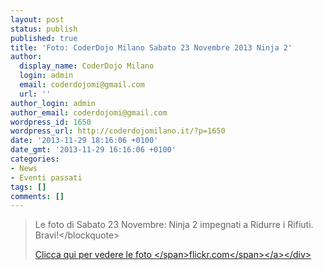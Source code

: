```yaml
---
layout: post
status: publish
published: true
title: 'Foto: CoderDojo Milano Sabato 23 Novembre 2013 Ninja 2'
author:
  display_name: CoderDojo Milano
  login: admin
  email: coderdojomi@gmail.com
  url: ''
author_login: admin
author_email: coderdojomi@gmail.com
wordpress_id: 1650
wordpress_url: http://coderdojomilano.it/?p=1650
date: '2013-11-29 18:16:06 +0100'
date_gmt: '2013-11-29 16:16:06 +0100'
categories:
- News
- Eventi passati
tags: []
comments: []
---
```

<blockquote>Le foto di Sabato 23 Novembre: Ninja 2 impegnati a Ridurre i Rifiuti. Bravi!<&#47;blockquote></p>
<div class="flickr"><a href="http:&#47;&#47;www.flickr.com&#47;photos&#47;98942956@N02&#47;sets&#47;72157638148594785&#47;" target="_blank"><img alt="" src="http:&#47;&#47;coderdojomilano.it&#47;wp-content&#47;uploads&#47;2013&#47;11&#47;tag_novembre.jpg" &#47;><span class="flickrText">Clicca qui per vedere le foto <&#47;span><span class="flickrName">flickr.com<&#47;span><&#47;a><&#47;div></p>
